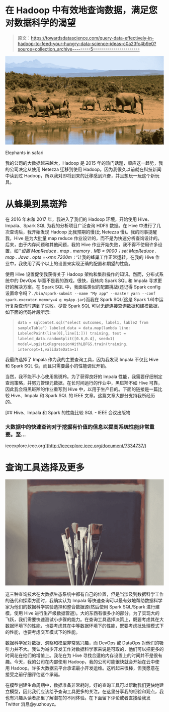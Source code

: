# 在 Hadoop 中有效地查询数据，满足您对数据科学的渴望

> 原文：<https://towardsdatascience.com/query-data-effectively-in-hadoop-to-feed-your-hungry-data-science-ideas-c0a23fc4b9e0?source=collection_archive---------5----------------------->

![](img/242bb2d07b2a305c8027dbfa4322e942.png)

Elephants in safari

我的公司的大数据越来越大，Hadoop 是 2015 年的热门话题，顺应这一趋势，我的公司决定从使用 Netezza 迁移到使用 Hadoop。因为我很久以前就在科技新闻中读到过 Hadoop，所以我对即将到来的迁移感到兴奋，并且想玩一玩这个新玩具。

# 从蜂巢到黑斑羚

在 2016 年末和 2017 年，我进入了我们的 Hadoop 环境，开始使用 Hive、Impala、Spark SQL 为我的分析项目广泛查询 HDFS 数据。在 Hive 中进行了几次查询后，我开始发现 Hadoop 比我预期的慢(比 Netezza 慢)。我的同事提醒我，Hive 是为大批量 map reduce 作业设计的，而不是为快速分析查询设计的。后来，由于内存问题和其他问题，我的 Hive 作业开始失败，我不得不使用许多设置，如'*'设置 MapReduce . map . memory . MB = 9000；set MapReduce . map . Java . opts =-xmx 7200m；*‘让我的蜂巢工作正常运转。在我的 Hive 作业中，我使用了两个以上的设置来实现正确的配置和期望的性能。

使用 Hive 设置促使我获得关于 Hadoop 架构和集群操作的知识。然而，分布式系统中的 DevOps 毕竟不是我的游戏。很快，我转向 Spark SQL 和 Impala 寻求更好的解决方案。在 Spark SQL 中，我面临类似的配置挑战(还记得 Spark config 设置命令吗？`./bin/spark-submit --name "My app" --master yarn --conf spark.executor.memory=4 g myApp.jar`)而我在 Spark SQL(这是 Spark 1.6)中运行复杂查询时遇到了失败。尽管 Spark SQL 可以无缝连接查询数据和建模数据，如下面的代码片段所示:

> `data = sqlContet.sql("select outcomes, label1, lable2 from sampleTable") labeled_data = data.map(lambda line: LabeledPoint(line[0],line[1:])) training, test = labeled_data.randomSplit([0.6,0.4], seed=1) model=LogisticRegressionWithLBFGS.train(training, intercept=1,validateData=1)`

我最终选择了 Impala 作为我的主要查询工具，因为我发现 Impala 不仅比 Hive 和 Spark SQL 快，而且只需要最小的性能调优开销。

当然，我不能不小心使用黑斑羚。为了获得良好的 Impala 性能，我需要仔细制定查询策略，并努力管理元数据。在长时间运行的作业中，黑斑羚不如 Hive 可靠，因此我会将黑斑羚的作业重写到 Hive 中，以用于生产目的。下面的链接是一篇比较 Hive、Impala 和 Spark SQL 的 IEEE 文章。这篇文章大部分支持我所经历的。

 [## Hive、Impala 和 Spark 的性能比较 SQL - IEEE 会议出版物

### 大数据中的快速查询对于挖掘有价值的信息以提高系统性能非常重要。至…

ieeexplore.ieee.org](http://ieeexplore.ieee.org/document/7334737/) 

# 查询工具选择及更多

![](img/0958cf13d45a96d19006ef380168b2ea.png)

这三种查询技术在大数据生态系统中都有自己的位置，但是当涉及到数据科学工作的迭代和探索方面时，我确实认为 Impala 等快速查询可以最有效地帮助数据科学家为他们的数据科学实验选择和整合数据源(然后使用 Spark SQL/Spark 进行建模，使用 Hive 进行生产级数据管道)。大的东西有很多小的部分。为了实现大的飞跃，我们需要快速测试小步骤的能力。在查询工具选择决策上，既要考虑其在大数据环境下的性能，也要考虑其在中等数据环境下的性能，既要考虑批处理模式下的性能，也要考虑交互模式下的性能。

数据科学家对数据、洞察和模型非常感兴趣，而 DevOps 或 DataOps 对他们的吸引力并不大。我认为减少开发工作对数据科学家来说是可取的，他们可以把更多的时间花在他们的增值上。我花在为 Hive 寻找合适的内存设置上的时间并不是很有趣。今天，我的公司在内部使用 Hadoop，我的公司可能很快就会开始在云中使用 Hadoop。许多大数据云平台承诺最小开发运维。这听起来很棒，但我愿意在接受之前仔细评估这个承诺。

在模型创建生命周期中，数据准备非常耗时。好的查询工具可以帮助我们更快地建立模型，因此我们应该给予查询工具更多的关注。在这里分享我的经验和观点，我也有兴趣从读者那里了解潜在的不同体验。在下面留下评论或者直接给我发 Twitter 消息@yuzhouyz。